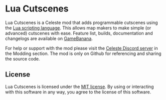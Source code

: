 # Lua Cutscenes

Lua Cutscenes is a Celeste mod that adds programmable cutscenes using the [Lua scripting language](https://www.lua.org/about.html). This allows map makers to make simple (or advanced) cutscenes with ease.
Feature list, builds, documentation and changelogs are available on [GameBanana](https://gamebanana.com/gamefiles/10788).

For help or support with the mod please visit the [Celeste Discord server](https://discord.gg/Wtjf4Pb) in the Modding section. The mod is only on Github for referencing and sharing the source code.

## License
Lua Cutscenes is licensed under the [MIT license](LICENSE.md). By using or interacting with this software in any way, you agree to the license of this software.